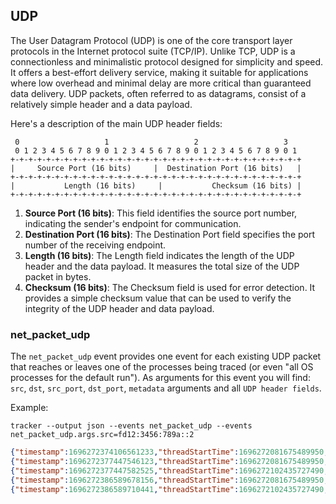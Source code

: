 ## UDP

The User Datagram Protocol (UDP) is one of the core transport layer protocols in
the Internet protocol suite (TCP/IP). Unlike TCP, UDP is a connectionless and
minimalistic protocol designed for simplicity and speed. It offers a best-effort
delivery service, making it suitable for applications where low overhead and
minimal delay are more critical than guaranteed data delivery. UDP packets,
often referred to as datagrams, consist of a relatively simple header and a data
payload.

Here's a description of the main UDP header fields:

```
 0                   1                   2                   3
 0 1 2 3 4 5 6 7 8 9 0 1 2 3 4 5 6 7 8 9 0 1 2 3 4 5 6 7 8 9 0 1
+-+-+-+-+-+-+-+-+-+-+-+-+-+-+-+-+-+-+-+-+-+-+-+-+-+-+-+-+-+-+-+-+
|     Source Port (16 bits)     |  Destination Port (16 bits)   |
+-+-+-+-+-+-+-+-+-+-+-+-+-+-+-+-+-+-+-+-+-+-+-+-+-+-+-+-+-+-+-+-+
|           Length (16 bits)     |           Checksum (16 bits) |
+-+-+-+-+-+-+-+-+-+-+-+-+-+-+-+-+-+-+-+-+-+-+-+-+-+-+-+-+-+-+-+-+
```

1. **Source Port (16 bits)**: This field identifies the source port number, indicating the sender's endpoint for communication.
2. **Destination Port (16 bits)**: The Destination Port field specifies the port number of the receiving endpoint.
3. **Length (16 bits)**: The Length field indicates the length of the UDP header and the data payload. It measures the total size of the UDP packet in bytes.
4. **Checksum (16 bits)**: The Checksum field is used for error detection. It provides a simple checksum value that can be used to verify the integrity of the UDP header and data payload.

### net_packet_udp

The `net_packet_udp` event provides one event for each existing UDP packet that
reaches or leaves one of the processes being traced (or even "all OS processes
for the default run"). As arguments for this event you will find: `src`, `dst`,
`src_port`, `dst_port`, `metadata` arguments and all `UDP header fields`.

Example:

```console
tracker --output json --events net_packet_udp --events net_packet_udp.args.src=fd12:3456:789a::2
```

```json
{"timestamp":1696272374106561233,"threadStartTime":1696272081675489950,"processorId":1,"processId":1108786,"cgroupId":5650,"threadId":1108786,"parentProcessId":1037836,"hostProcessId":1108786,"hostThreadId":1108786,"hostParentProcessId":1037836,"userId":1000,"mountNamespace":4026531841,"pidNamespace":4026531836,"processName":"nc","executable":{"path":""},"hostName":"rugged","containerId":"","container":{},"kubernetes":{},"eventId":"2003","eventName":"net_packet_udp","matchedPolicies":[""],"argsNum":5,"returnValue":0,"syscall":"write","stackAddresses":[0],"contextFlags":{"containerStarted":false,"isCompat":false},"threadEntityId":3953446441,"processEntityId":3953446441,"parentEntityId":2142180145,"args":[{"name":"src","type":"const char*","value":"fd12:3456:789a::2"},{"name":"dst","type":"const char*","value":"fd12:3456:789a::1"},{"name":"src_port","type":"u16","value":8080},{"name":"dst_port","type":"u16","value":37294},{"name":"proto_udp","type":"trace.ProtoUDP","value":{"srcPort":8080,"dstPort":37294,"length":12,"checksum":21543}}]}
{"timestamp":1696272377447546123,"threadStartTime":1696272081675489950,"processorId":1,"processId":1108786,"cgroupId":5650,"threadId":1108786,"parentProcessId":1037836,"hostProcessId":1108786,"hostThreadId":1108786,"hostParentProcessId":1037836,"userId":1000,"mountNamespace":4026531841,"pidNamespace":4026531836,"processName":"nc","executable":{"path":""},"hostName":"rugged","containerId":"","container":{},"kubernetes":{},"eventId":"2003","eventName":"net_packet_udp","matchedPolicies":[""],"argsNum":5,"returnValue":0,"syscall":"write","stackAddresses":[0],"contextFlags":{"containerStarted":false,"isCompat":false},"threadEntityId":3953446441,"processEntityId":3953446441,"parentEntityId":2142180145,"args":[{"name":"src","type":"const char*","value":"fd12:3456:789a::2"},{"name":"dst","type":"const char*","value":"fd12:3456:789a::1"},{"name":"src_port","type":"u16","value":8080},{"name":"dst_port","type":"u16","value":37294},{"name":"proto_udp","type":"trace.ProtoUDP","value":{"srcPort":8080,"dstPort":37294,"length":12,"checksum":21543}}]}
{"timestamp":1696272377447582525,"threadStartTime":1696272102435727490,"processorId":1,"processId":1108865,"cgroupId":5650,"threadId":1108865,"parentProcessId":1098248,"hostProcessId":1108865,"hostThreadId":1108865,"hostParentProcessId":1098248,"userId":1000,"mountNamespace":4026531841,"pidNamespace":4026531836,"processName":"nc","executable":{"path":""},"hostName":"rugged","containerId":"","container":{},"kubernetes":{},"eventId":"2003","eventName":"net_packet_udp","matchedPolicies":[""],"argsNum":5,"returnValue":0,"syscall":"","stackAddresses":[0],"contextFlags":{"containerStarted":false,"isCompat":false},"threadEntityId":2138584357,"processEntityId":2138584357,"parentEntityId":129643807,"args":[{"name":"src","type":"const char*","value":"fd12:3456:789a::2"},{"name":"dst","type":"const char*","value":"fd12:3456:789a::1"},{"name":"src_port","type":"u16","value":8080},{"name":"dst_port","type":"u16","value":37294},{"name":"proto_udp","type":"trace.ProtoUDP","value":{"srcPort":8080,"dstPort":37294,"length":12,"checksum":21543}}]}
{"timestamp":1696272386589678156,"threadStartTime":1696272081675489950,"processorId":6,"processId":1108786,"cgroupId":5650,"threadId":1108786,"parentProcessId":1037836,"hostProcessId":1108786,"hostThreadId":1108786,"hostParentProcessId":1037836,"userId":1000,"mountNamespace":4026531841,"pidNamespace":4026531836,"processName":"nc","executable":{"path":""},"hostName":"rugged","containerId":"","container":{},"kubernetes":{},"eventId":"2003","eventName":"net_packet_udp","matchedPolicies":[""],"argsNum":5,"returnValue":0,"syscall":"write","stackAddresses":[0],"contextFlags":{"containerStarted":false,"isCompat":false},"threadEntityId":3953446441,"processEntityId":3953446441,"parentEntityId":2142180145,"args":[{"name":"src","type":"const char*","value":"fd12:3456:789a::2"},{"name":"dst","type":"const char*","value":"fd12:3456:789a::1"},{"name":"src_port","type":"u16","value":8080},{"name":"dst_port","type":"u16","value":37294},{"name":"proto_udp","type":"trace.ProtoUDP","value":{"srcPort":8080,"dstPort":37294,"length":10,"checksum":21541}}]}
{"timestamp":1696272386589710441,"threadStartTime":1696272102435727490,"processorId":6,"processId":1108865,"cgroupId":5650,"threadId":1108865,"parentProcessId":1098248,"hostProcessId":1108865,"hostThreadId":1108865,"hostParentProcessId":1098248,"userId":1000,"mountNamespace":4026531841,"pidNamespace":4026531836,"processName":"nc","executable":{"path":""},"hostName":"rugged","containerId":"","container":{},"kubernetes":{},"eventId":"2003","eventName":"net_packet_udp","matchedPolicies":[""],"argsNum":5,"returnValue":0,"syscall":"","stackAddresses":[0],"contextFlags":{"containerStarted":false,"isCompat":false},"threadEntityId":2138584357,"processEntityId":2138584357,"parentEntityId":129643807,"args":[{"name":"src","type":"const char*","value":"fd12:3456:789a::2"},{"name":"dst","type":"const char*","value":"fd12:3456:789a::1"},{"name":"src_port","type":"u16","value":8080},{"name":"dst_port","type":"u16","value":37294},{"name":"proto_udp","type":"trace.ProtoUDP","value":{"srcPort":8080,"dstPort":37294,"length":10,"checksum":21541}}]}
```
